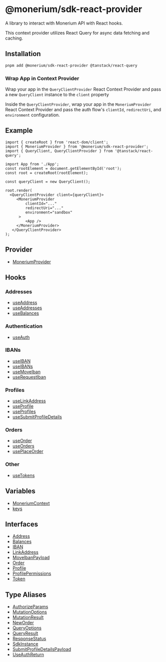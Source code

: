 # @monerium/sdk-react-provider

A library to interact with Monerium API with React hooks.

This context provider utilizes React Query for async data fetching and caching.

## Installation

```bash
pnpm add @monerium/sdk-react-provider @tanstack/react-query
```

### Wrap App in Context Provider

Wrap your app in the `QueryClientProvider` React Context Provider and pass a new `QueryClient` instance to the `client` property

Inside the `QueryClientProvider`, wrap your app in the `MoneriumProvider` React Context Provider and pass the auth flow's `clientId`, `redirectUri`, and `environment` configuration.

## Example

```tsx
import { createRoot } from 'react-dom/client';
import { MoneriumProvider } from '@monerium/sdk-react-provider';
import { QueryClient, QueryClientProvider } from '@tanstack/react-query';

import App from './App';
const rootElement = document.getElementById('root');
const root = createRoot(rootElement);

const queryClient = new QueryClient();

root.render(
  <QueryClientProvider client={queryClient}>
     <MoneriumProvider
         clientId="..."
         redirectUri="..."
         environment="sandbox"
      >
         <App />
     </MoneriumProvider>
   </QueryClientProvider>
);
```

## Provider

- [MoneriumProvider](/docs/packages/sdk-react-provider/functions/MoneriumProvider.md)

## Hooks

### Addresses

- [useAddress](/docs/packages/sdk-react-provider/functions/useAddress.md)
- [useAddresses](/docs/packages/sdk-react-provider/functions/useAddresses.md)
- [useBalances](/docs/packages/sdk-react-provider/functions/useBalances.md)

### Authentication

- [useAuth](/docs/packages/sdk-react-provider/functions/useAuth.md)

### IBANs

- [useIBAN](/docs/packages/sdk-react-provider/functions/useIBAN.md)
- [useIBANs](/docs/packages/sdk-react-provider/functions/useIBANs.md)
- [useMoveIban](/docs/packages/sdk-react-provider/functions/useMoveIban.md)
- [useRequestIban](/docs/packages/sdk-react-provider/functions/useRequestIban.md)

### Profiles

- [useLinkAddress](/docs/packages/sdk-react-provider/functions/useLinkAddress.md)
- [useProfile](/docs/packages/sdk-react-provider/functions/useProfile.md)
- [useProfiles](/docs/packages/sdk-react-provider/functions/useProfiles.md)
- [useSubmitProfileDetails](/docs/packages/sdk-react-provider/functions/useSubmitProfileDetails.md)

### Orders

- [useOrder](/docs/packages/sdk-react-provider/functions/useOrder.md)
- [useOrders](/docs/packages/sdk-react-provider/functions/useOrders.md)
- [usePlaceOrder](/docs/packages/sdk-react-provider/functions/usePlaceOrder.md)

### Other

- [useTokens](/docs/packages/sdk-react-provider/functions/useTokens.md)

## Variables

- [MoneriumContext](/docs/packages/sdk-react-provider/variables/MoneriumContext.md)
- [keys](/docs/packages/sdk-react-provider/variables/keys.md)

## Interfaces

- [Address](/docs/packages/sdk-react-provider/interfaces/Address.md)
- [Balances](/docs/packages/sdk-react-provider/interfaces/Balances.md)
- [IBAN](/docs/packages/sdk-react-provider/interfaces/IBAN.md)
- [LinkAddress](/docs/packages/sdk-react-provider/interfaces/LinkAddress.md)
- [MoveIbanPayload](/docs/packages/sdk-react-provider/interfaces/MoveIbanPayload.md)
- [Order](/docs/packages/sdk-react-provider/interfaces/Order.md)
- [Profile](/docs/packages/sdk-react-provider/interfaces/Profile.md)
- [ProfilePermissions](/docs/packages/sdk-react-provider/interfaces/ProfilePermissions.md)
- [Token](/docs/packages/sdk-react-provider/interfaces/Token.md)

## Type Aliases

- [AuthorizeParams](/docs/packages/sdk-react-provider/type-aliases/AuthorizeParams.md)
- [MutationOptions](/docs/packages/sdk-react-provider/type-aliases/MutationOptions.md)
- [MutationResult](/docs/packages/sdk-react-provider/type-aliases/MutationResult.md)
- [NewOrder](/docs/packages/sdk-react-provider/type-aliases/NewOrder.md)
- [QueryOptions](/docs/packages/sdk-react-provider/type-aliases/QueryOptions.md)
- [QueryResult](/docs/packages/sdk-react-provider/type-aliases/QueryResult.md)
- [ResponseStatus](/docs/packages/sdk-react-provider/type-aliases/ResponseStatus.md)
- [SdkInstance](/docs/packages/sdk-react-provider/type-aliases/SdkInstance.md)
- [SubmitProfileDetailsPayload](/docs/packages/sdk-react-provider/type-aliases/SubmitProfileDetailsPayload.md)
- [UseAuthReturn](/docs/packages/sdk-react-provider/type-aliases/UseAuthReturn.md)
